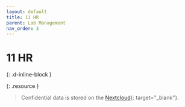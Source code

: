 ```yaml
---
layout: default
title: 11 HR
parent: Lab Management
nav_order: 3
---
```


# 11 HR
{: .d-inline-block }

{: .resource } 
> Confidential data is stored on the [Nextcloud](https://nc-2272638881871040784.nextcloud-ionos.com/index.php/apps/files/files/58?dir=/10-lab/11_hr){: target="_blank"}.
